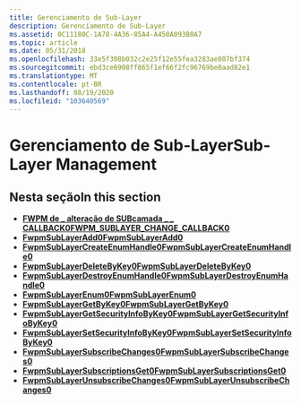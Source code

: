 ```yaml
---
title: Gerenciamento de Sub-Layer
description: Gerenciamento de Sub-Layer
ms.assetid: 0C11180C-1A78-4A36-85A4-A450A093B0A7
ms.topic: article
ms.date: 05/31/2018
ms.openlocfilehash: 33e5f308b032c2e25f12e55fea3283ae807bf374
ms.sourcegitcommit: ebd3ce6908ff865f1ef66f2fc96769be0aad82e1
ms.translationtype: MT
ms.contentlocale: pt-BR
ms.lasthandoff: 08/19/2020
ms.locfileid: "103640569"
---
```

# <a name="sub-layer-management"></a><span data-ttu-id="ff14e-103">Gerenciamento de Sub-Layer</span><span class="sxs-lookup"><span data-stu-id="ff14e-103">Sub-Layer Management</span></span>

## <a name="in-this-section"></a><span data-ttu-id="ff14e-104">Nesta seção</span><span class="sxs-lookup"><span data-stu-id="ff14e-104">In this section</span></span>

-   [<span data-ttu-id="ff14e-105">**FWPM de \_ alteração de SUBcamada \_ \_ CALLBACK0**</span><span class="sxs-lookup"><span data-stu-id="ff14e-105">**FWPM\_SUBLAYER\_CHANGE\_CALLBACK0**</span></span>](/windows/win32/api/fwpmu/nc-fwpmu-fwpm_sublayer_change_callback0)
-   [<span data-ttu-id="ff14e-106">**FwpmSubLayerAdd0**</span><span class="sxs-lookup"><span data-stu-id="ff14e-106">**FwpmSubLayerAdd0**</span></span>](/windows/desktop/api/Fwpmu/nf-fwpmu-fwpmsublayeradd0)
-   [<span data-ttu-id="ff14e-107">**FwpmSubLayerCreateEnumHandle0**</span><span class="sxs-lookup"><span data-stu-id="ff14e-107">**FwpmSubLayerCreateEnumHandle0**</span></span>](/windows/desktop/api/Fwpmu/nf-fwpmu-fwpmsublayercreateenumhandle0)
-   [<span data-ttu-id="ff14e-108">**FwpmSubLayerDeleteByKey0**</span><span class="sxs-lookup"><span data-stu-id="ff14e-108">**FwpmSubLayerDeleteByKey0**</span></span>](/windows/desktop/api/Fwpmu/nf-fwpmu-fwpmsublayerdeletebykey0)
-   [<span data-ttu-id="ff14e-109">**FwpmSubLayerDestroyEnumHandle0**</span><span class="sxs-lookup"><span data-stu-id="ff14e-109">**FwpmSubLayerDestroyEnumHandle0**</span></span>](/windows/desktop/api/Fwpmu/nf-fwpmu-fwpmsublayerdestroyenumhandle0)
-   [<span data-ttu-id="ff14e-110">**FwpmSubLayerEnum0**</span><span class="sxs-lookup"><span data-stu-id="ff14e-110">**FwpmSubLayerEnum0**</span></span>](/windows/desktop/api/Fwpmu/nf-fwpmu-fwpmsublayerenum0)
-   [<span data-ttu-id="ff14e-111">**FwpmSubLayerGetByKey0**</span><span class="sxs-lookup"><span data-stu-id="ff14e-111">**FwpmSubLayerGetByKey0**</span></span>](/windows/desktop/api/Fwpmu/nf-fwpmu-fwpmsublayergetbykey0)
-   [<span data-ttu-id="ff14e-112">**FwpmSubLayerGetSecurityInfoByKey0**</span><span class="sxs-lookup"><span data-stu-id="ff14e-112">**FwpmSubLayerGetSecurityInfoByKey0**</span></span>](/windows/desktop/api/Fwpmu/nf-fwpmu-fwpmsublayergetsecurityinfobykey0)
-   [<span data-ttu-id="ff14e-113">**FwpmSubLayerSetSecurityInfoByKey0**</span><span class="sxs-lookup"><span data-stu-id="ff14e-113">**FwpmSubLayerSetSecurityInfoByKey0**</span></span>](/windows/desktop/api/Fwpmu/nf-fwpmu-fwpmsublayersetsecurityinfobykey0)
-   [<span data-ttu-id="ff14e-114">**FwpmSubLayerSubscribeChanges0**</span><span class="sxs-lookup"><span data-stu-id="ff14e-114">**FwpmSubLayerSubscribeChanges0**</span></span>](/windows/desktop/api/Fwpmu/nf-fwpmu-fwpmsublayersubscribechanges0)
-   [<span data-ttu-id="ff14e-115">**FwpmSubLayerSubscriptionsGet0**</span><span class="sxs-lookup"><span data-stu-id="ff14e-115">**FwpmSubLayerSubscriptionsGet0**</span></span>](/windows/desktop/api/Fwpmu/nf-fwpmu-fwpmsublayersubscriptionsget0)
-   [<span data-ttu-id="ff14e-116">**FwpmSubLayerUnsubscribeChanges0**</span><span class="sxs-lookup"><span data-stu-id="ff14e-116">**FwpmSubLayerUnsubscribeChanges0**</span></span>](/windows/desktop/api/Fwpmu/nf-fwpmu-fwpmsublayerunsubscribechanges0)

 

 